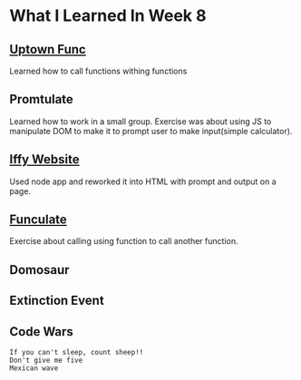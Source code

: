 # What I Learned In Week 8

## [Uptown Func](https://github.com/ignitikus/uptown-func/blob/master/main.js)
Learned how to call functions withing functions

## Promtulate
Learned how to work in a small group.
Exercise was about using JS to manipulate DOM to make it to prompt user to make input(simple calculator).

## [Iffy Website](https://github.com/ignitikus/iffy-website-bill-splitting)
Used node app and reworked it into HTML with prompt and output on a page.

## [Funculate](https://github.com/ignitikus/funculate/blob/master/calculate.js)
Exercise about calling using function to call another function.

## Domosaur

## Extinction Event


## Code Wars

    If you can't sleep, count sheep!!
    Don't give me five
    Mexican wave
